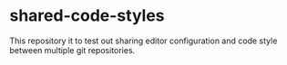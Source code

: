 # shared-code-styles
This repository it to test out sharing editor configuration and code style between multiple git repositories.
